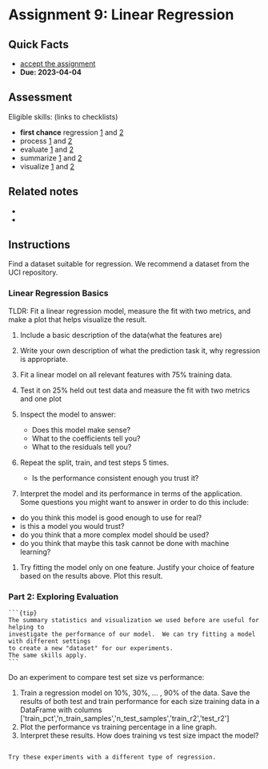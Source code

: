 # Assignment 9: Linear Regression

## Quick Facts
- [accept the assignment](https://classroom.github.com/a/kUmNgzdA)
- __Due: 2023-04-04__


## Assessment

Eligible skills: (links to checklists)


- **first chance** regression [1](https://rhodyprog4ds.github.io/BrownFall22/syllabus/achievements.html#regression-level1) and [2](https://rhodyprog4ds.github.io/BrownFall22/syllabus/achievements.html#regression-level2)
- process [1](https://rhodyprog4ds.github.io/BrownFall22/syllabus/achievements.html#process-level1) and [2](https://rhodyprog4ds.github.io/BrownFall22/syllabus/achievements.html#process-level2)
- evaluate [1](https://rhodyprog4ds.github.io/BrownFall22/syllabus/achievements.html#evaluate-level1) and [2](https://rhodyprog4ds.github.io/BrownFall22/syllabus/achievements.html#evaluate-level2)
- summarize [1](https://rhodyprog4ds.github.io/BrownFall22/syllabus/achievements.html#summarize-level1) and [2](https://rhodyprog4ds.github.io/BrownFall22/syllabus/achievements.html#summarize-level2)
- visualize [1](https://rhodyprog4ds.github.io/BrownFall22/syllabus/achievements.html#visualize-level1) and [2](https://rhodyprog4ds.github.io/BrownFall22/syllabus/achievements.html#visualize-level2)



## Related notes

- [](../notes/2023-03-28)
- [](../notes/2023-03-30)


## Instructions

Find a dataset suitable for regression. We recommend a dataset from the UCI repository.

### Linear Regression Basics

TLDR: Fit a linear regression model, measure the fit with two metrics, and make a plot that helps visualize the result.

1. Include a basic description of the data(what the features are)
1. Write  your own description of what the prediction task it, why regression is appropriate.
1. Fit a linear model on all relevant features with 75% training data.
1. Test it on 25% held out test data and measure the fit with two metrics and one plot
1. Inspect the model to answer:

    - Does this model make sense?
    - What to the coefficients tell you?
    - What to the residuals tell you?
1. Repeat the split, train, and test steps 5 times.

    - Is the performance consistent enough you trust it?
1. Interpret the model and its performance in terms of the application. Some questions you might want to answer in order to do this include:

  - do you think this model is good enough to use for real?
  - is this a model you would trust?
  - do you think that a more complex model should be used?
  - do you think that maybe this task cannot be done with machine learning?
1. Try fitting the model only on one feature. Justify your choice of feature based on the results above.  Plot this result.



### Part 2: Exploring Evaluation

````{margin}
```{tip}
The summary statistics and visualization we used before are useful for helping to
investigate the performance of our model.  We can try fitting a model  with different settings
to create a new "dataset" for our experiments.
The same skills apply.
```
````


Do an experiment to compare test set size vs performance:
1. Train a regression model on 10%, 30%, ... , 90% of the data. Save the results of both test and train performance for each size training data in a DataFrame with columns ['train_pct','n_train_samples','n_test_samples','train_r2','test_r2']
1. Plot the performance vs training percentage in a line graph.  
1. Interpret these results.  How does training vs test size impact the model?



```{admonition} Thinking Ahead

Try these experiments with a different type of regression.

```
